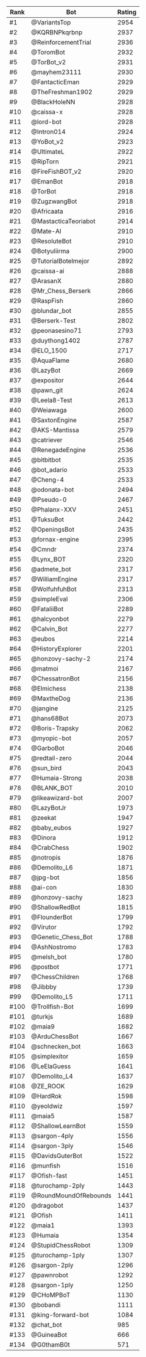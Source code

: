 Rank|Bot|Rating
---|---|---
#1|@VariantsTop|2954
#2|@KQRBNPkqrbnp|2937
#3|@ReinforcementTrial|2936
#4|@ToromBot|2932
#5|@TorBot_v2|2931
#6|@mayhem23111|2930
#7|@FantacticEman|2929
#8|@TheFreshman1902|2929
#9|@BlackHoleNN|2928
#10|@caissa-x|2928
#11|@lord-bot|2928
#12|@Intron014|2924
#13|@YoBot_v2|2923
#14|@UltimateL|2922
#15|@RipTorn|2921
#16|@FireFishBOT_v2|2920
#17|@EmanBot|2918
#18|@TorBot|2918
#19|@ZugzwangBot|2918
#20|@Africaata|2916
#21|@MastacticaTeoriabot|2914
#22|@Mate-AI|2910
#23|@ResoluteBot|2910
#24|@Botyuliirma|2900
#25|@TutorialBotelmejor|2892
#26|@caissa-ai|2888
#27|@ArasanX|2880
#28|@Mr_Chess_Berserk|2866
#29|@RaspFish|2860
#30|@blundar_bot|2855
#31|@Berserk-Test|2802
#32|@peonasesino71|2793
#33|@duythong1402|2787
#34|@ELO_1500|2717
#35|@AquaFlame|2680
#36|@LazyBot|2669
#37|@expositor|2644
#38|@pawn_git|2624
#39|@Leela8-Test|2613
#40|@Weiawaga|2600
#41|@SaxtonEngine|2587
#42|@AKS-Mantissa|2579
#43|@catriever|2546
#44|@RenegadeEngine|2536
#45|@bitbitbot|2535
#46|@bot_adario|2533
#47|@Cheng-4|2533
#48|@odonata-bot|2494
#49|@Pseudo-0|2467
#50|@Phalanx-XXV|2451
#51|@TuksuBot|2442
#52|@OpeningsBot|2435
#53|@fornax-engine|2395
#54|@Cmndr|2374
#55|@Lynx_BOT|2320
#56|@admete_bot|2317
#57|@WilliamEngine|2317
#58|@WolfuhfuhBot|2313
#59|@simpleEval|2306
#60|@FataliiBot|2289
#61|@halcyonbot|2279
#62|@Calvin_Bot|2277
#63|@eubos|2214
#64|@HistoryExplorer|2201
#65|@honzovy-sachy-2|2174
#66|@matmoi|2167
#67|@ChessatronBot|2156
#68|@Elmichess|2138
#69|@MaxtheDog|2136
#70|@jangine|2125
#71|@hans68Bot|2073
#72|@Boris-Trapsky|2062
#73|@myopic-bot|2057
#74|@GarboBot|2046
#75|@redtail-zero|2044
#76|@sun_bird|2043
#77|@Humaia-Strong|2038
#78|@BLANK_BOT|2010
#79|@likeawizard-bot|2007
#80|@LazyBotJr|1973
#81|@zeekat|1947
#82|@baby_eubos|1927
#83|@Dinora|1912
#84|@CrabChess|1902
#85|@notropis|1876
#86|@Demolito_L6|1871
#87|@jpg-bot|1856
#88|@ai-con|1830
#89|@honzovy-sachy|1823
#90|@ShallowRedBot|1815
#91|@FlounderBot|1799
#92|@Virutor|1792
#93|@Genetic_Chess_Bot|1788
#94|@AshNostromo|1783
#95|@melsh_bot|1780
#96|@postbot|1771
#97|@ChessChildren|1768
#98|@Jibbby|1739
#99|@Demolito_L5|1711
#100|@Trollfish-Bot|1699
#101|@turkjs|1689
#102|@maia9|1682
#103|@ArduChessBot|1667
#104|@schnecken_bot|1663
#105|@simplexitor|1659
#106|@LeElaGuess|1641
#107|@Demolito_L4|1637
#108|@ZE_ROOK|1629
#109|@HardRok|1598
#110|@yeoldwiz|1597
#111|@maia5|1587
#112|@ShallowLearnBot|1559
#113|@sargon-4ply|1556
#114|@sargon-3ply|1546
#115|@DavidsGuterBot|1522
#116|@munfish|1516
#117|@Ofish-fast|1451
#118|@turochamp-2ply|1443
#119|@RoundMoundOfRebounds|1441
#120|@dragobot|1437
#121|@Ofish|1411
#122|@maia1|1393
#123|@Humaia|1354
#124|@StupidChessRobot|1309
#125|@turochamp-1ply|1307
#126|@sargon-2ply|1296
#127|@pawnrobot|1292
#128|@sargon-1ply|1250
#129|@CHoMPBoT|1130
#130|@bobandi|1111
#131|@king-forward-bot|1084
#132|@chat_bot|985
#133|@GuineaBot|666
#134|@G0thamB0t|571
